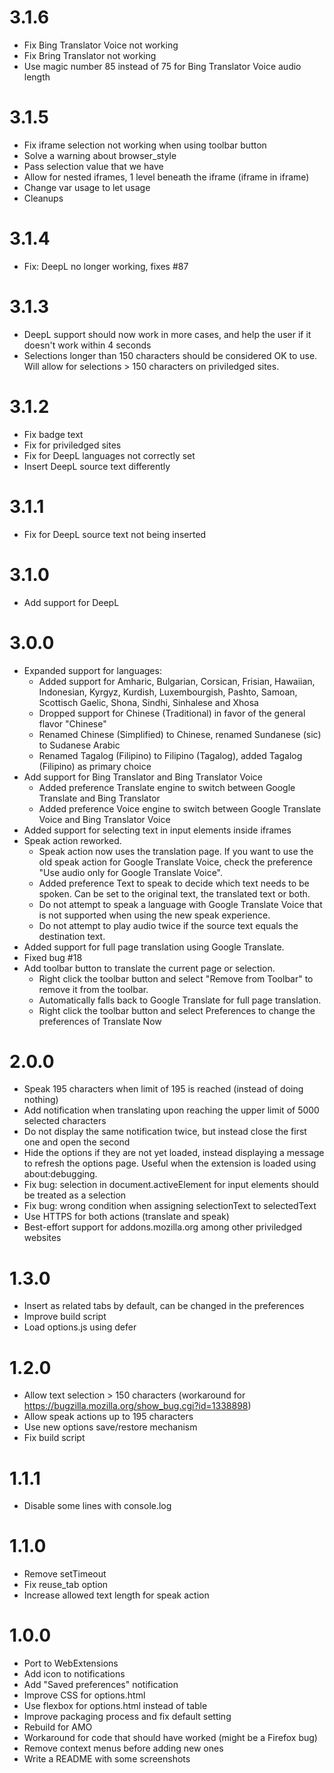 3.1.6
=====
- Fix Bing Translator Voice not working
- Fix Bring Translator not working
- Use magic number 85 instead of 75 for Bing Translator Voice audio length

3.1.5
=====
- Fix iframe selection not working when using toolbar button
- Solve a warning about browser_style
- Pass selection value that we have
- Allow for nested iframes, 1 level beneath the iframe (iframe in iframe)
- Change var usage to let usage
- Cleanups

3.1.4
=====
- Fix: DeepL no longer working, fixes #87

3.1.3
=====
- DeepL support should now work in more cases, and help the user if it doesn't work within 4 seconds
- Selections longer than 150 characters should be considered OK to use. Will allow for selections > 150 characters on priviledged sites.

3.1.2
=====
- Fix badge text
- Fix for priviledged sites
- Fix for DeepL languages not correctly set
- Insert DeepL source text differently

3.1.1
=====
- Fix for DeepL source text not being inserted

3.1.0
=====
- Add support for DeepL

3.0.0
=====
- Expanded support for languages:
	- Added support for Amharic, Bulgarian, Corsican, Frisian, Hawaiian, Indonesian, Kyrgyz, Kurdish, Luxembourgish, Pashto, Samoan, Scottisch Gaelic, Shona, Sindhi, Sinhalese and Xhosa
	- Dropped support for Chinese (Traditional) in favor of the general flavor "Chinese"
	- Renamed Chinese (Simplified) to Chinese, renamed Sundanese (sic) to Sudanese Arabic
	- Renamed Tagalog (Filipino) to Filipino (Tagalog), added Tagalog (Filipino) as primary choice
- Add support for Bing Translator and Bing Translator Voice
	- Added preference Translate engine to switch between Google Translate and Bing Translator
	- Added preference Voice engine to switch between Google Translate Voice and Bing Translator Voice
- Added support for selecting text in input elements inside iframes
- Speak action reworked.
	- Speak action now uses the translation page. If you want to use the old speak action for Google Translate Voice, check the preference "Use audio only for Google Translate Voice".
	- Added preference Text to speak to decide which text needs to be spoken. Can be set to the original text, the translated text or both.
	- Do not attempt to speak a language with Google Translate Voice that is not supported when using the new speak experience.
	- Do not attempt to play audio twice if the source text equals the destination text.
- Added support for full page translation using Google Translate.
- Fixed bug #18
- Add toolbar button to translate the current page or selection.
	- Right click the toolbar button and select "Remove from Toolbar" to remove it from the toolbar.
	- Automatically falls back to Google Translate for full page translation.
	- Right click the toolbar button and select Preferences to change the preferences of Translate Now

2.0.0
=====

- Speak 195 characters when limit of 195 is reached (instead of doing nothing)
- Add notification when translating upon reaching the upper limit of 5000 selected characters
- Do not display the same notification twice, but instead close the first one and open the second
- Hide the options if they are not yet loaded, instead displaying a message to refresh the options page. Useful when the extension is loaded using about:debugging.
- Fix bug: selection in document.activeElement for input elements should be treated as a selection
- Fix bug: wrong condition when assigning selectionText to selectedText
- Use HTTPS for both actions (translate and speak)
- Best-effort support for addons.mozilla.org among other priviledged websites

1.3.0
=====

- Insert as related tabs by default, can be changed in the preferences
- Improve build script
- Load options.js using defer

1.2.0
=====

- Allow text selection > 150 characters (workaround for https://bugzilla.mozilla.org/show_bug.cgi?id=1338898)
- Allow speak actions up to 195 characters
- Use new options save/restore mechanism
- Fix build script

1.1.1
=====

- Disable some lines with console.log 

1.1.0
=====

- Remove setTimeout
- Fix reuse_tab option
- Increase allowed text length for speak action

1.0.0
=====
- Port to WebExtensions
- Add icon to notifications
- Add "Saved preferences" notification
- Improve CSS for options.html
- Use flexbox for options.html instead of table
- Improve packaging process and fix default setting
- Rebuild for AMO
- Workaround for code that should have worked (might be a Firefox bug)
- Remove context menus before adding new ones
- Write a README with some screenshots
